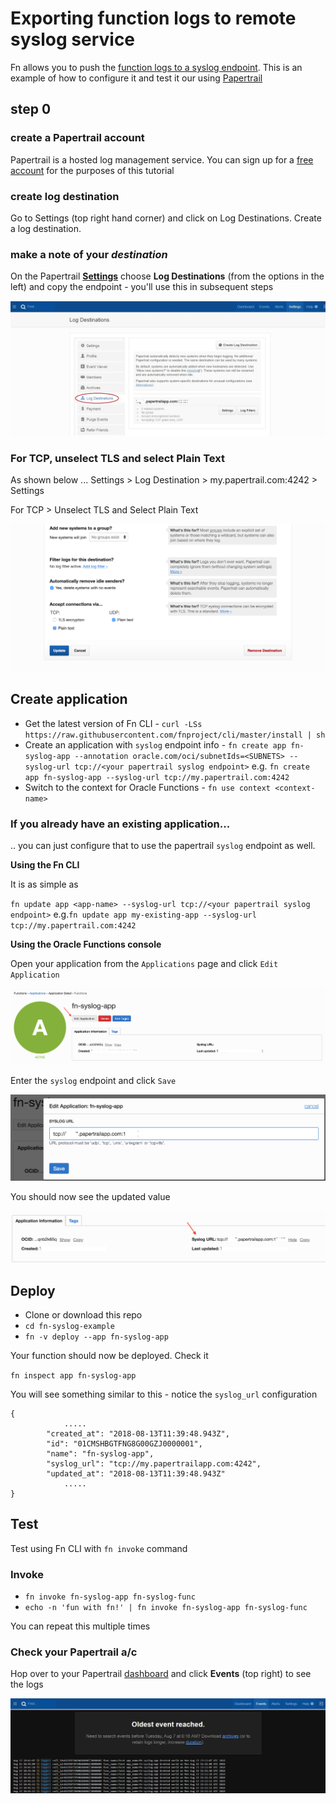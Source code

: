 # Exporting function logs to remote syslog service

Fn allows you to push the [function logs to a syslog endpoint](https://github.com/fnproject/docs/blob/master/fn/operate/logging.md#remote-syslog-for-functions). This is an example of how to configure it and test it our using [Papertrail](https://papertrailapp.com)

## step 0 

### create a Papertrail account

Papertrail is a hosted log management service. You can sign up for a [free account](https://papertrailapp.com/signup?plan=free) for the purposes of this tutorial

### create log destination

Go to Settings (top right hand corner) and click on Log Destinations. Create a log destination.

### make a note of your *destination*

On the Papertrail [**Settings**](https://papertrailapp.com/account) choose **Log Destinations** (from the options in the left) and copy the endpoint - you'll use this in subsequent steps

![](settings.jpg)

### For TCP, unselect TLS and select Plain Text

As shown below ... Settings > Log Destination > my.papertrail.com:4242 > Settings

For TCP > Unselect TLS and Select Plain Text

![](unselect-TLS.png)

## Create application

- Get the latest version of Fn CLI - `curl -LSs https://raw.githubusercontent.com/fnproject/cli/master/install | sh`
- Create an application with `syslog` endpoint info - `fn create app fn-syslog-app --annotation oracle.com/oci/subnetIds=<SUBNETS> --syslog-url tcp://<your papertrail syslog endpoint>` e.g. `fn create app fn-syslog-app --syslog-url tcp://my.papertrail.com:4242`
- Switch to the context for Oracle Functions - `fn use context <context-name>`

### If you already have an existing application...

.. you can just configure that to use the papertrail `syslog` endpoint as well. 

**Using the Fn CLI**

It is as simple as

`fn update app <app-name> --syslog-url tcp://<your papertrail syslog endpoint>` e.g.`fn update app my-existing-app --syslog-url tcp://my.papertrail.com:4242`

**Using the Oracle Functions console**

Open your application from the `Applications` page and click `Edit Application`

![](console-1.png)

Enter the `syslog` endpoint and click `Save`

![](console-2.png)

You should now see the updated value

![](console-3.png)


## Deploy

- Clone or download this repo
- `cd fn-syslog-example`
- `fn -v deploy --app fn-syslog-app`

Your function should now be deployed. Check it

`fn inspect app fn-syslog-app`

You will see something similar to this - notice the `syslog_url` configuration

	{
                .....
	        "created_at": "2018-08-13T11:39:48.943Z",
	        "id": "01CMSHBGTFNG8G00GZJ0000001",
	        "name": "fn-syslog-app",
	        "syslog_url": "tcp://my.papertrailapp.com:4242",
	        "updated_at": "2018-08-13T11:39:48.943Z"
                .....
	}


## Test

Test using Fn CLI with `fn invoke` command

### Invoke

- `fn invoke fn-syslog-app fn-syslog-func`
- `echo -n 'fun with fn!' | fn invoke fn-syslog-app fn-syslog-func` 

You can repeat this multiple times

### Check your Papertrail a/c

Hop over to your Papertrail [dashboard](https://papertrailapp.com/dashboard) and click **Events** (top right) to see the logs

![](events.jpg)

